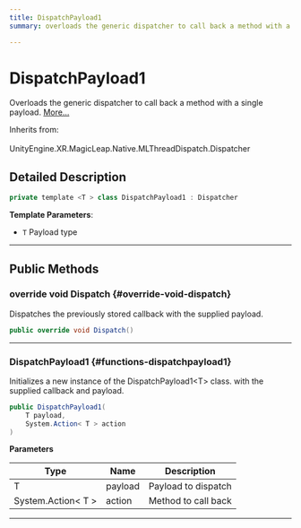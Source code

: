 ```yaml
---
title: DispatchPayload1
summary: overloads the generic dispatcher to call back a method with a single payload. 

---
```


# DispatchPayload1




Overloads the generic dispatcher to call back a method with a single payload.   [More...](#detailed-description)  


Inherits from: <br></br>UnityEngine.XR.MagicLeap.Native.MLThreadDispatch.Dispatcher



## Detailed Description

```csharp
private template <T > class DispatchPayload1 : Dispatcher 
```


**Template Parameters**: 

  * `T` Payload type






-----------



## Public Methods

### override void Dispatch {#override-void-dispatch}

Dispatches the previously stored callback with the supplied payload. 

```csharp
public override void Dispatch()
```






-----------

###  DispatchPayload1 {#functions-dispatchpayload1}

Initializes a new instance of the DispatchPayload1&lt;T&gt; class. with the supplied callback and payload. 

```csharp
public DispatchPayload1(
    T payload,
    System.Action< T > action
)
```


**Parameters**

| Type | Name  | Description  | 
|--|--|--|
| T |payload|Payload to dispatch|
| System.Action&lt; T &gt; |action|Method to call back|






-----------

